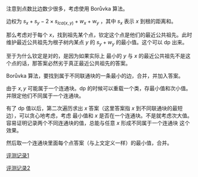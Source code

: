 注意到点数比边数少很多，考虑使用 Borůvka 算法。

边权为 $s_x+s_y-2\times s_{lca(x,y)} + w_x+w_y$ ，其中 $s_x$ 表示 $x$ 到根的距离和。

那么考虑对于每个 $x$，找到祖先某个点，钦定这个点是他们的最近公共祖先。此时维护最近公共祖先为根子树内某点 $y$ 的 $s_y+w_y$ 的最小值。这个可以 dp 出来。

至于为什么钦定是对的，是因为如果实际上 最小的 $y$ 与 $x$ 的最近公共祖先不是这个点的话，那答案必然劣于真正最近公共祖先的答案。

Borůvka 算法，要找到属于不同联通块的一条最小的边，合并，并加入答案。

由于 $x,y$ 可能属于一个连通块。dp 的时候可以重载一个类，存最小值和次小值。并限定他们不同属于一个连通块。

有了 dp 值以后，第二次遍历求出 $x$ 答案（这里答案指 $x$ 到不同联通块的最短边），可以贪心地考虑，考虑 最小值和 $x$ 是否在一个连通块。不是就考虑次大值。 容易证明记录两个不同连通块的值，总能与任意 $x$ 形成不同属于一个连通块 这个效果。

然后取一个连通块里面每个点答案（与上文定义一样）的最小值，合并。


[评测记录1](https://atcoder.jp/contests/cf17-final/submissions/33407605)

[评测记录2](https://atcoder.jp/contests/cf17-final/submissions/33407678)
